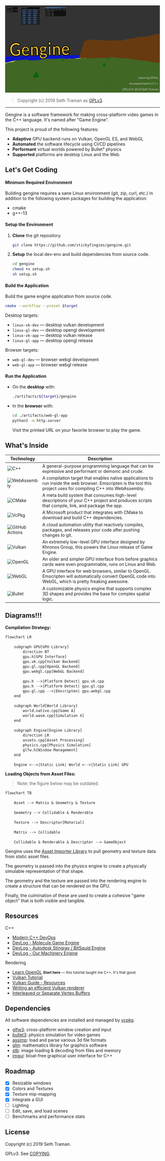 ![Gengine](./data/cover_image.png "Cover image")

> Copyright (c) 2019 Seth Traman as [GPLv3](./COPYING).

---

Gengine is a software framework for making cross-platform video games in the C++ language.  It's named after "Game Engine". 


This project is proud of the following features:
- **Adaptive** GPU backend runs on Vulkan, OpenGL ES, and WebGL
- **Automated** the software lifecycle using CI/CD pipelines
- **Performant** virtual worlds powered by Bullet³ physics
- **Supported** platforms are desktop Linux and the Web.

<!-- Play or Download
---

[**Try it online**](https://stickyfingies.github.io/gengine/gengine.html) using a web browser.

[**Download for x64 Linux**](https://github.com/stickyfingies/gengine/releases/download/master/linux-vk-app.zip) using the instructions below.
1. Download the .zip
2. Extract (`unzip linux-vk-app.zip`).
3. Run (`./bin/world.native.bin`) to play. 

Other platforms aren't supported yet.

-->

## Let's Get Coding

#### Minimum Required Environment

Building gengine requires a sane Linux environment (git, zip, curl, etc.) in addition to the following system packages for building the application:
- cmake
- g++-13

#### Setup the Environment

1. **Clone** the git repository.
    ```sh
    git clone https://github.com/stickyfingies/gengine.git
    ```

2. **Setup** the local dev-env and build dependencies from source code.
    ```sh
    cd gengine
    chmod +x setup.sh
    sh setup.sh
    ```

#### Build the Application

Build the game engine application from source code.

```sh
cmake --workflow --preset $target
```

Desktop targets:
- `linux-vk-dev` — desktop vulkan development
- `linux-gl-dev` — desktop opengl development
- `linux-vk-app` — desktop vulkan release
- `linux-gl-app` — desktop opengl release

Browser targets:
- `web-gl-dev` — browser webgl development
- `web-gl-app` — browser webgl release

#### Run the Application

- On the **desktop** with:

    ```sh
    ./artifacts/${target}/gengine
    ```
- In the **browser** with:
    ```sh
    cd ./artifacts/web-gl-app
    python3 -m http.server
    ```
    Visit the printed URL on your favorite browser to play the game.

What's Inside
---

| Technology | Description |
| ---------- | ----------- |
| ![C++](https://a11ybadges.com/badge?logo=cplusplus) | A general-purpose programming language that can be expressive and performant or demonic and crude. |
| ![WebAssembly](https://a11ybadges.com/badge?logo=webassembly) | A compilation target that enables native applications to run inside the web browser. Emscripten is the tool this project uses for compiling C++ into WebAssembly. |
| ![CMake](https://a11ybadges.com/badge?logo=cmake) | A meta build system that consumes high-level descriptions of your C++ project and produces scripts that compile, link, and package the app.|
| ![VcPkg](https://a11ybadges.com/badge?text=vcpkg&badgeColor=gold&logo=package) | A Microsoft product that integrates with CMake to download and build C++ dependencies. |
| ![GitHub Actions](https://a11ybadges.com/badge?logo=githubactions) | A cloud automation utility that reactively compiles, packages, and releases your code after pushing changes to git. |
| ![Vulkan](https://a11ybadges.com/badge?logo=vulkan) | An extremely low-level GPU interface designed by Khronos Group, this powers the Linux release of Game Engine.|
| ![OpenGL](https://a11ybadges.com/badge?logo=opengl) | An older and simpler GPU interface from before graphics cards were even programmable, runs on Linux and Web. |
| ![WebGL](https://a11ybadges.com/badge?logo=webgl) | A GPU interface for web browsers, similar to OpenGL.  Emscripten will automatically convert OpenGL code into WebGL, which is pretty freaking awesome. |
| ![Bullet](https://a11ybadges.com/badge?text=Bullet&badgeColor=goldenrod&logo=crosshair) | A customizable physics engine that supports complex 3D shapes and provides the base for complex spatial logic. |

Diagrams!!!
---

**Compilation Strategy:**

```mermaid
flowchart LR

    subgraph GPU[GPU Library]
        direction BT
        gpu.h[GPU Interface]
        gpu.vk.cpp[Vulkan Backend]
        gpu.gl.cpp[OpenGL Backend]
        gpu.webgl.cpp[WebGL Backend]

        gpu.h -->|Platform Detect| gpu.vk.cpp
        gpu.h -->|Platform Detect| gpu.gl.cpp
        gpu.gl.cpp -->|Emscripten| gpu.webgl.cpp
    end

    subgraph World[World Library]
        world.native.cpp[Game A]
        world.wasm.cpp[Simulation X]
    end

    subgraph Engine[Engine Library]
        direction LR
        assets.cpp[Asset Processing]
        physics.cpp[Physics Simulation]
        glfw.h[Window Management]
    end

    Engine <-->|Static Link| World <-->|Static Link| GPU

```

**Loading Objects from Asset Files:**

> Note: the figure below may be outdated.

```mermaid
flowchart TB

    Asset --> Matrix & Geometry & Texture

    Geometry --> Collidable & Renderable

    Texture --> Descriptor[Material]

    Matrix --> Collidable

    Collidable & Renderable & Descriptor --> GameObject
```

Gengine uses the [Asset Importer Library](https://assimp.org/) to pull geometry and texture data from static asset files.

The geometry is passed into the physics engine to create a physically simulable representation of that shape.

The geometry and the texture are passed into the rendering engine to create a structure that can be rendered on the GPU.

Finally, the culmination of these are used to create a cohesive "game object" that is both visible and tangible.

## Resources

C++
- [Modern C++ DevOps](https://moderncppdevops.com/)
- [DevLog - Molecule Game Engine](https://blog.molecular-matters.com/)
- [DevLog - Autodesk Stingray / BitSquid Engine](http://bitsquid.blogspot.com/)
- [DevLog - Our Machinery Engine](https://ruby0x1.github.io/machinery_blog_archive/)

Rendering
- [Learn OpenGL](https://learnopengl.com/) <small>**Start here** — this tutorial taught me C++. It's that good.</small>
- [Vulkan Tutorial](https://vulkan-tutorial.com/)
- [Vulkan Guide - Resources](https://vkguide.dev/docs/great_resources)
- [Writing an efficient Vulkan renderer](https://zeux.io/2020/02/27/writing-an-efficient-vulkan-renderer/)
- [Interleaved or Separate Vertex Buffers](https://www.reddit.com/r/vulkan/comments/rtpdvu/interleaved_vs_separate_vertex_buffers/)

Dependencies
---

All software dependencies are installed and managed by [vcpkg](https://vcpkg.io/).

- [glfw3](https://www.glfw.org/): cross-platform window creation and input
- [bullet3](https://pybullet.org/wordpress/): physics simulation for video games
- [assimp](http://assimp.org/): load and parse various 3d file formats
- [glm](https://github.com/g-truc/glm): mathematics library for graphics software
- [stb](https://github.com/nothings/stb): image loading & decoding from files and memory
- [imgui](https://github.com/ocornut/imgui): bloat-free graphical user interface for C++

Roadmap
---

- [x] Resizable windows
- [x] Colors and Textures
- [x] Texture mip-mapping
- [x] Integrate a GUI
- [ ] Lighting
- [ ] Edit, save, and load scenes
- [ ] Benchmarks and performance stats

License
---
Copyright (c) 2019 Seth Traman.

GPLv3.  See [COPYING](./COPYING).